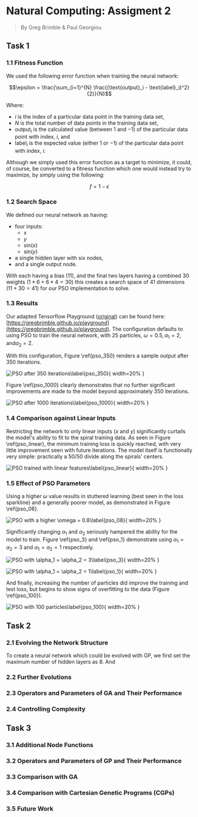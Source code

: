 # Natural Computing: Assigment 2

> By Greg Brimble & Paul Georgiou

## Task 1

### 1.1 Fitness Function

We used the following error function when training the neural network:

$$\epsilon = \frac{\sum_{i=1}^{N} \frac{(\text{output}_i - \text{label}_i)^2}{2}}{N}$$

Where:

- $i$ is the index of a particular data point in the training data set,
- $N$ is the total number of data points in the training data set,
- $\text{output}_i$ is the calculated value (between $1$ and $-1$) of the particular data point with index, $i$, and
- $\text{label}_i$ is the expected value (either $1$ or $-1$) of the particular data point with index, $i$.

Although we simply used this error function as a target to minimize, it could, of course, be converted to a fitness function which one would instead try to maximize, by simply using the following:

$$f = 1 - \epsilon$$

### 1.2 Search Space

We defined our neural network as having:

- four inputs:
  - $x$
  - $y$
  - $\text{sin}(x)$
  - $\text{sin}(y)$
- a single hidden layer with six nodes,
- and a single output node.

With each having a bias (11), and the final two layers having a combined 30 weights ($1 * 6 + 6 * 4 = 30$) this creates a search space of 41 dimensions ($11 + 30 = 41$) for our PSO implementation to solve.

### 1.3 Results

Our adapted Tensorflow Playground ([original](https://playground.tensorflow.org/)) can be found here: [https://gregbrimble.github.io/playground](https://gregbrimble.github.io/playground). The configuration defaults to using PSO to train the neural network, with 25 particles, $\omega = 0.5, \alpha_1 = 2, \text{and} \alpha_2 = 2$.

With this configuration, Figure \ref{pso_350} renders a sample output after 350 iterations.

![PSO after 350 iterations\label{pso_350}](./assets/pso_25_05_2_2_350.png){ width=20% }

Figure \ref{pso_1000} clearly demonstrates that no further significant improvements are made to the model beyond approximately 350 iterations.

![PSO after 1000 iterations\label{pso_1000}](./assets/pso_25_05_2_2_1000.png){ width=20% }

### 1.4 Comparison against Linear Inputs

Restricting the network to only linear inputs ($x$ and $y$) significantly curtails the model's ability to fit to the spiral training data. As seen in Figure \ref{pso_linear}, the minimum training loss is quickly reached, with very little improvement seen with future iterations. The model itself is functionally very simple: practically a 50/50 divide along the spirals' centers.

![PSO trained with linear features\label{pso_linear}](./assets/pso_25_05_2_2_350_linear.png){ width=20% }

### 1.5 Effect of PSO Parameters

Using a higher $\omega$ value results in stuttered learning (best seen in the loss sparkline) and a generally poorer model, as demonstrated in Figure \ref{pso_08}.

![PSO with a higher $\omega = 0.8$\label{pso_08}](./assets/pso_25_08_2_2_350.png){ width=20% }

Significantly changing $\alpha_1$ and $\alpha_2$ seriously hampered the ability for the model to train. Figure \ref{pso_3} and \ref{pso_1} demonstrate using $\alpha_1 = \alpha_2 = 3$ and $\alpha_1 = \alpha_2 = 1$ respectively.

![PSO with $\alpha_1 = \alpha_2 = 3$\label{pso_3}](./assets/pso_25_05_3_3_350.png){ width=20% }

![PSO with $\alpha_1 = \alpha_2 = 1$\label{pso_1}](./assets/pso_25_05_1_1_350.png){ width=20% }

And finally, increasing the number of particles did improve the training and test loss, but begins to show signs of overfitting to the data (Figure \ref{pso_100}).

![PSO with 100 particles\label{pso_100}](./assets/pso_100_05_2_2_350.png){ width=20% }

## Task 2

### 2.1 Evolving the Network Structure

To create a neural network which could be evolved with GP, we first set the maximum number of hidden layers as 8. And

### 2.2 Further Evolutions

### 2.3 Operators and Parameters of GA and Their Performance

### 2.4 Controlling Complexity

## Task 3

### 3.1 Additional Node Functions

### 3.2 Operators and Parameters of GP and Their Performance

### 3.3 Comparison with GA

### 3.4 Comparison with Cartesian Genetic Programs (CGPs)

### 3.5 Future Work
